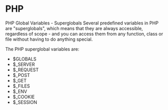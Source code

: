 # PHP

PHP Global Variables - Superglobals
Several predefined variables in PHP are "superglobals", which means that they are always accessible, regardless of scope - and you can access them from any function, class or file without having to do anything special.  

The PHP superglobal variables are:  

* $GLOBALS  
* $_SERVER  
* $_REQUEST  
* $_POST  
* $_GET  
* $_FILES  
* $_ENV  
* $_COOKIE  
* $_SESSION  
